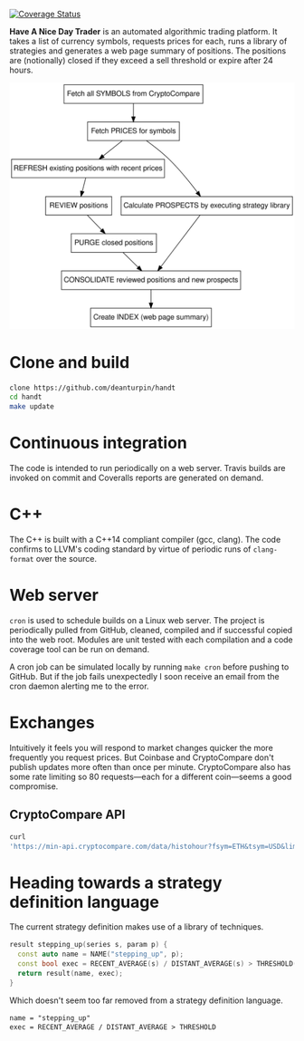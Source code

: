 [![Coverage Status](https://coveralls.io/repos/github/deanturpin/handt/badge.svg)](https://coveralls.io/github/deanturpin/handt)

**Have A Nice Day Trader** is an automated algorithmic trading platform. It
takes a list of currency symbols, requests prices for each, runs a library of
strategies and generates a web page summary of positions. The positions are
(notionally) closed if they exceed a sell threshold or expire after 24 hours.

![](doc/handt.svg)

# Clone and build
```bash
clone https://github.com/deanturpin/handt
cd handt
make update
```

# Continuous integration
The code is intended to run periodically on a web server. Travis builds are
invoked on commit and Coveralls reports are generated on demand.

# C++
The C++ is built with a C++14 compliant compiler (gcc, clang). The code confirms
to LLVM's coding standard by virtue of periodic runs of ```clang-format```
over the source.

# Web server
```cron``` is used to schedule builds on a Linux web server. The project is
periodically pulled from GitHub, cleaned, compiled and if successful copied into
the web root. Modules are unit tested with each compilation and a code
coverage tool can be run on demand.

A cron job can be simulated locally by running ```make cron``` before pushing to
GitHub. But if the job fails unexpectedly I soon receive an email from the cron
daemon alerting me to the error.

# Exchanges
Intuitively it feels you will respond to market changes quicker the more
frequently you request prices. But Coinbase and CryptoCompare don't publish
updates more often than once per minute. CryptoCompare also has some rate
limiting so 80 requests&mdash;each for a different coin&mdash;seems a good
compromise.

## CryptoCompare API
```bash
curl
'https://min-api.cryptocompare.com/data/histohour?fsym=ETH&tsym=USD&limit=168&aggregate=1&e=CCCAGG'
```

# Heading towards a strategy definition language
The current strategy definition makes use of a library of techniques.
```cpp
result stepping_up(series s, param p) { 
  const auto name = NAME("stepping_up", p);
  const bool exec = RECENT_AVERAGE(s) / DISTANT_AVERAGE(s) > THRESHOLD(p);
  return result(name, exec);
}
```

Which doesn't seem too far removed from a strategy definition language.
```
name = "stepping_up"
exec = RECENT_AVERAGE / DISTANT_AVERAGE > THRESHOLD
```



